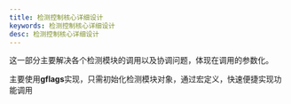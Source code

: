```yaml
---
title: 检测控制核心详细设计
keywords: 检测控制核心详细设计
desc: 检测控制核心详细设计
---
```


这一部分主要解决各个检测模块的调用以及协调问题，体现在调用的参数化。

主要使用**gflags**实现，只需初始化检测模块对象，通过宏定义，快速便捷实现功能调用

